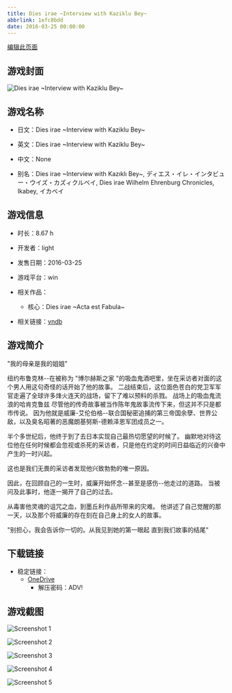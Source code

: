 ```yaml
---
title: Dies irae ~Interview with Kaziklu Bey~
abbrlink: 1efc8bdd
date: 2016-03-25 00:00:00
---
```

[编辑此页面](https://github.com/ACG-3/ADV3-source/blob/main/source/_posts/games/Dies%20irae%20~Interview%20with%20Kaziklu%20Bey~.md)

## 游戏封面

![Dies irae ~Interview with Kaziklu Bey~](https://pan.timero.xyz/onedrive/img_lib_001/Dies%20irae%20~Interview%20with%20Kaziklu%20Bey~_cover.avif)


## 游戏名称

- 日文：Dies irae ~Interview with Kaziklu Bey~
- 英文：Dies irae ~Interview with Kaziklu Bey~
- 中文：None

- 别名：Dies irae ~Interview with Kazıklı Bey~, ディエス・イレ・インタビュー・ウイズ・カズィクルベイ, Dies irae Wilhelm Ehrenburg Chronicles, Ikabey, イカベイ


## 游戏信息

- 时长：8.67 h
- 开发者：light
- 发售日期：2016-03-25
- 游戏平台：win
- 相关作品：
   - 核心：Dies irae ~Acta est Fabula~

- 相关链接：[vndb](https://vndb.org/v18685)


## 游戏简介

"我的母亲是我的姐姐"

纽约布鲁克林--在被称为 "博尔赫斯之家 "的吸血鬼酒吧里，坐在采访者对面的这个男人用这句奇怪的话开始了他的故事。
二战结束后，这位面色苍白的党卫军军官走遍了全球许多烽火连天的战场，留下了难以预料的杀戮。
战场上的吸血鬼流浪的哈肯克鲁兹
尽管他的传奇故事被当作陈年鬼故事流传下来，但这并不只是都市传说。
因为他就是威廉-艾伦伯格--联合国秘密追捕的第三帝国余孽、世界公敌，以及臭名昭著的恶魔朗基努斯-德赖泽恩军团成员之一。

半个多世纪后，他终于到了去日本实现自己最热切愿望的时候了。
幽默地对待这位他在任何时候都会忽视或杀死的采访者，只是他在约定的时间日益临近的兴奋中产生的一时兴起。

这也是我们无畏的采访者发现他兴致勃勃的唯一原因。

因此，在回顾自己的一生时，威廉开始怀念--甚至是感伤--他走过的道路。
当被问及此事时，他逐一揭开了自己的过去。

从毒害他灵魂的诅咒之血，到墨丘利作品所带来的灾难。
他讲述了自己觉醒的那一天，以及那个将威廉的存在刻在自己身上的女人的故事。

"别担心，我会告诉你一切的。从我见到她的第一眼起 直到我们故事的结尾"




## 下载链接

- 稳定链接：
    - [OneDrive](https://pan.timero.xyz/onedrive/adv_lib_001/Dies%20irae%20~Interview%20with%20Kaziklu%20Bey~)
        - 解压密码：ADV!



## 游戏截图


![Screenshot 1](https://pan.timero.xyz/onedrive/img_lib_001/Dies%20irae%20~Interview%20with%20Kaziklu%20Bey~_Screenshot_1.avif)

![Screenshot 2](https://pan.timero.xyz/onedrive/img_lib_001/Dies%20irae%20~Interview%20with%20Kaziklu%20Bey~_Screenshot_2.avif)

![Screenshot 3](https://pan.timero.xyz/onedrive/img_lib_001/Dies%20irae%20~Interview%20with%20Kaziklu%20Bey~_Screenshot_3.avif)

![Screenshot 4](https://pan.timero.xyz/onedrive/img_lib_001/Dies%20irae%20~Interview%20with%20Kaziklu%20Bey~_Screenshot_4.avif)

![Screenshot 5](https://pan.timero.xyz/onedrive/img_lib_001/Dies%20irae%20~Interview%20with%20Kaziklu%20Bey~_Screenshot_5.avif)

